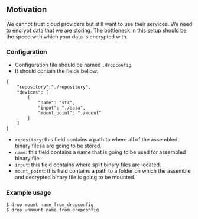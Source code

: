 ## Motivation

We cannot trust cloud providers but still want to use their services. We need to encrypt data that we are storing. The bottleneck in this setup should be the speed with which your data is encrypted with.

### Configuration
- Configuration file should be named `.dropconfig`.
- It should contain the fields bellow.
```
{
    "repository":"./repository",
    "devices": [
        {
            "name": "str",
            "input": "./data",
            "mount_point": "./mount"
        }
    ]
}

```
- `repository`: this field contains a path to where all of the assembled binary filesa are going to be stored.
- `name`: this field contains a name that is going to be used for assembled binary file.
- `input`: this field contains where split binary files are located.
- `mount_point`: this field contains a path to a folder on which the assemble and decrypted binary file is going to be mounted.

### Example usage
```
$ drop mount name_from_dropconfig
$ drop unmount name_from_dropconfig
```